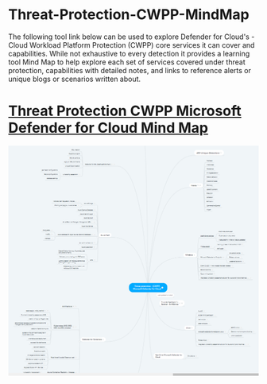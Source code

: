 # Threat-Protection-CWPP-MindMap
The following tool link below can be used to explore Defender for Cloud's - Cloud Workload Platform Protection (CWPP) core services it can cover and capabilities. While not exhaustive to every detection it provides a learning tool Mind Map to help explore each set of services covered under threat protection, capabilities with detailed notes, and links to reference alerts or unique blogs or scenarios written about.

# [Threat Protection CWPP Microsoft Defender for Cloud Mind Map](https://www.mindmeister.com/1474994114/threat-protection-cwpp-microsoft-defender-for-cloud?fullscreen=1# "Threat Protection CWPP Microsoft Defender for Cloud Mind Map")

![MindMap](https://github.com/swiftsolves-msft/Threat-Protection-CWPP-MindMap/raw/main/images/minmapimage.png "MinMap")
